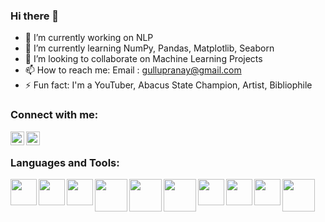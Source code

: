 ### Hi there 👋

<!--
**Bomma-Pranay/Bomma-Pranay** is a ✨ _special_ ✨ repository because its `README.md` (this file) appears on your GitHub profile.

Here are some ideas to get you started:
-->

- 🔭 I’m currently working on NLP
- 🌱 I’m currently learning NumPy, Pandas, Matplotlib, Seaborn 
- 👯 I’m looking to collaborate on Machine Learning Projects
- 📫 How to reach me: Email : gullupranay@gmail.com
- ⚡ Fun fact: I'm a YouTuber, Abacus State Champion, Artist, Bibliophile 

### Connect with me:

[<img align="left"  width="22px" src="https://cdn.jsdelivr.net/npm/simple-icons@v3/icons/youtube.svg" />][youtube]
[<img align="left"  width="22px" src="https://cdn.jsdelivr.net/npm/simple-icons@v3/icons/linkedin.svg" />][linkedin]

<br />

### Languages and Tools:

[<img align="left"  width="42px" src="https://upload.wikimedia.org/wikipedia/commons/c/c3/Python-logo-notext.svg" />][python]
[<img align="left"  width="42px" src="https://cdn.jsdelivr.net/npm/simple-icons@3.4.0/icons/r.svg" />][r]
[<img align="left"  width="42px" src="https://upload.wikimedia.org/wikipedia/commons/3/38/Jupyter_logo.svg" />][jupyter]
[<img align="left"  width="52px" src="https://upload.wikimedia.org/wikipedia/commons/1/1a/NumPy_logo.svg" />][numpy]
[<img align="left"  width="52px" src="https://upload.wikimedia.org/wikipedia/commons/e/ed/Pandas_logo.svg" />][pandas]
[<img align="left"  width="52px" src="https://upload.wikimedia.org/wikipedia/commons/0/05/Scikit_learn_logo_small.svg" />][scikit]
[<img align="left"  width="42px" src="https://upload.wikimedia.org/wikipedia/commons/0/01/Created_with_Matplotlib-logo.svg" />][mpl]
[<img align="left"  width="42px" src="https://upload.wikimedia.org/wikipedia/commons/9/9a/Visual_Studio_Code_1.35_icon.svg" />][vscode]
[<img align="left"  width="42px" src="https://upload.wikimedia.org/wikipedia/commons/a/a1/PyCharm_Logo.svg" />][pycharm]
[<img align="left"  width="52px" src="https://upload.wikimedia.org/wikipedia/commons/d/d0/RStudio_logo_flat.svg" />][rstudio]

<br />
<br />


[youtube]: https://www.youtube.com/channel/UCyBGFKqHd9j1tcqbqonTsqw
[linkedin]: https://linkedin.com/in/bomma-pranay
[python]: https://upload.wikimedia.org/wikipedia/commons/c/c3/Python-logo-notext.svg
[r]: https://cdn.jsdelivr.net/npm/simple-icons@3.4.0/icons/r.svg
[jupyter]: https://upload.wikimedia.org/wikipedia/commons/3/38/Jupyter_logo.svg
[mpl]:https://upload.wikimedia.org/wikipedia/commons/0/01/Created_with_Matplotlib-logo.svg
[numpy]:https://upload.wikimedia.org/wikipedia/commons/1/1a/NumPy_logo.svg
[pandas]: https://upload.wikimedia.org/wikipedia/commons/e/ed/Pandas_logo.svg
[vscode]: https://upload.wikimedia.org/wikipedia/commons/9/9a/Visual_Studio_Code_1.35_icon.svg
[pycharm]: https://upload.wikimedia.org/wikipedia/commons/a/a1/PyCharm_Logo.svg
[rstudio]: https://upload.wikimedia.org/wikipedia/commons/d/d0/RStudio_logo_flat.svg
[scikit]: https://upload.wikimedia.org/wikipedia/commons/0/05/Scikit_learn_logo_small.svg

